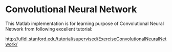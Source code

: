 # Convolutional Neural Network

This Matlab implementation is for learning purpose of Convolutional Neural Network from following excellent tutorial:

http://ufldl.stanford.edu/tutorial/supervised/ExerciseConvolutionalNeuralNetwork/
